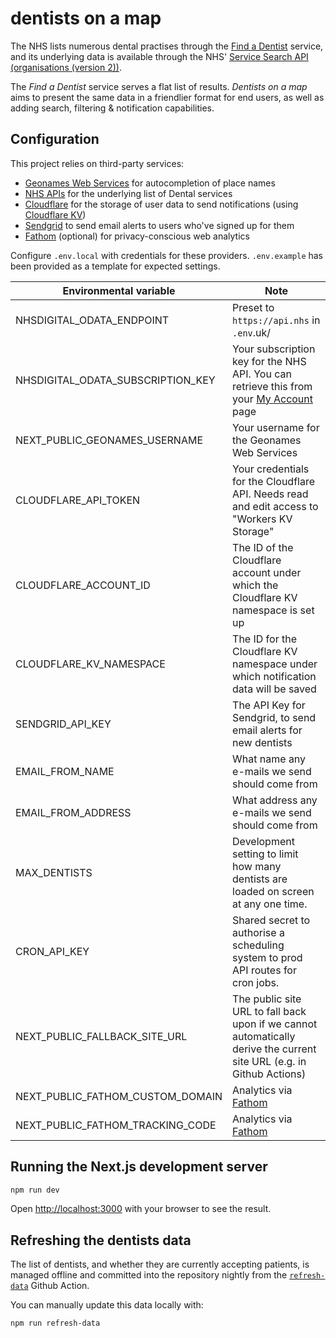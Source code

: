 # dentists on a map

The NHS lists numerous dental practises through the [Find a Dentist](https://www.nhs.uk/service-search/find-a-dentist) service, and its underlying data is available through the NHS' [Service Search API (organisations (version 2))](https://developer.api.nhs.uk/nhs-api/documentation/service-search-organisations-2).

The _Find a Dentist_ service serves a flat list of results. _Dentists on a map_ aims to present the same data in a friendlier format for end users, as well as adding search, filtering & notification capabilities.

## Configuration

This project relies on third-party services:

- [Geonames Web Services](https://www.geonames.org/export/web-services.html) for autocompletion of place names
- [NHS APIs](https://developer.api.nhs.uk/) for the underlying list of Dental services
- [Cloudflare](https://cloudflare.com) for the storage of user data to send notifications (using [Cloudflare KV](https://www.cloudflare.com/en-gb/products/workers-kv/))
- [Sendgrid](https://sendgrid.com) to send email alerts to users who've signed up for them
- [Fathom](https://usefathom.com) (optional) for privacy-conscious web analytics

Configure `.env.local` with credentials for these providers. `.env.example` has been provided as a template for expected settings.

| Environmental variable            | Note                                                                                                                           |
| --------------------------------- | ------------------------------------------------------------------------------------------------------------------------------ |
| NHSDIGITAL_ODATA_ENDPOINT         | Preset to `https://api.nhs` in `.env`.uk/                                                                                      |
| NHSDIGITAL_ODATA_SUBSCRIPTION_KEY | Your subscription key for the NHS API. You can retrieve this from your [My Account](https://developer.api.nhs.uk/profile) page |
| NEXT_PUBLIC_GEONAMES_USERNAME     | Your username for the Geonames Web Services                                                                                    |
| CLOUDFLARE_API_TOKEN              | Your credentials for the Cloudflare API. Needs read and edit access to "Workers KV Storage"                                    |
| CLOUDFLARE_ACCOUNT_ID             | The ID of the Cloudflare account under which the Cloudflare KV namespace is set up                                             |
| CLOUDFLARE_KV_NAMESPACE           | The ID for the Cloudflare KV namespace under which notification data will be saved                                             |
| SENDGRID_API_KEY                  | The API Key for Sendgrid, to send email alerts for new dentists                                                                |
| EMAIL_FROM_NAME                   | What name any e-mails we send should come from                                                                                 |
| EMAIL_FROM_ADDRESS                | What address any e-mails we send should come from                                                                              |
| MAX_DENTISTS                      | Development setting to limit how many dentists are loaded on screen at any one time.                                           |
| CRON_API_KEY                      | Shared secret to authorise a scheduling system to prod API routes for cron jobs.                                               |
| NEXT_PUBLIC_FALLBACK_SITE_URL     | The public site URL to fall back upon if we cannot automatically derive the current site URL (e.g. in Github Actions)          |
| NEXT_PUBLIC_FATHOM_CUSTOM_DOMAIN  | Analytics via [Fathom](https://usefathom.com)                                                                                  |
| NEXT_PUBLIC_FATHOM_TRACKING_CODE  | Analytics via [Fathom](https://usefathom.com)                                                                                  |

## Running the Next.js development server

```sh
npm run dev
```

Open <http://localhost:3000> with your browser to see the result.

## Refreshing the dentists data

The list of dentists, and whether they are currently accepting patients, is managed offline and committed into the repository nightly from the [`refresh-data`](./.github/workflows/refresh-data.yml) Github Action.

You can manually update this data locally with:

```sh
npm run refresh-data
```

